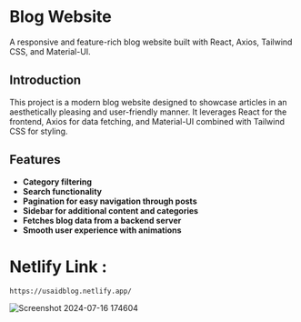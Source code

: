 # Blog Website

A responsive and feature-rich blog website built with React, Axios, Tailwind CSS, and Material-UI.

## Introduction

This project is a modern blog website designed to showcase articles in an aesthetically pleasing and user-friendly manner. It leverages React for the frontend, Axios for data fetching, and Material-UI combined with Tailwind CSS for styling.

## Features
- **Category filtering**
- **Search functionality**
- **Pagination for easy navigation through posts**
- **Sidebar for additional content and categories**
- **Fetches blog data from a backend server**
- **Smooth user experience with animations**

# Netlify Link :
```
https://usaidblog.netlify.app/
```

![Screenshot 2024-07-16 174604](https://github.com/user-attachments/assets/97099878-4f43-4378-a409-3d600ec0f9a9)
